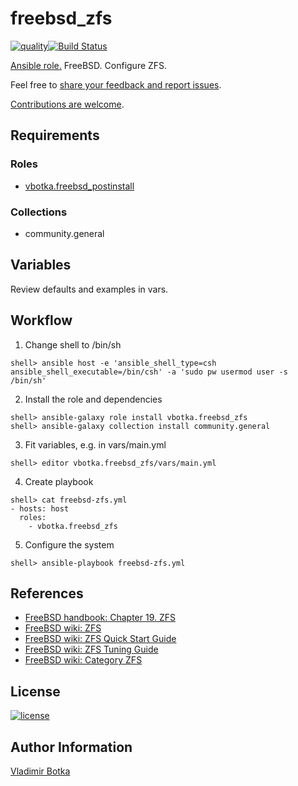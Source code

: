 # freebsd_zfs

[![quality](https://img.shields.io/ansible/quality/27910)](https://galaxy.ansible.com/vbotka/freebsd_zfs)[![Build Status](https://travis-ci.org/vbotka/ansible-freebsd-zfs.svg?branch=master)](https://travis-ci.org/vbotka/ansible-freebsd-zfs)

[Ansible role.](https://galaxy.ansible.com/vbotka/freebsd_zfs/) FreeBSD. Configure ZFS.

Feel free to [share your feedback and report issues](https://github.com/vbotka/ansible-freebsd-zfs/issues).

[Contributions are welcome](https://github.com/firstcontributions/first-contributions).


## Requirements

### Roles

* [vbotka.freebsd_postinstall](https://galaxy.ansible.com/vbotka/freebsd_postinstall)

### Collections

* community.general


## Variables

Review defaults and examples in vars.


## Workflow

1) Change shell to /bin/sh

```
shell> ansible host -e 'ansible_shell_type=csh ansible_shell_executable=/bin/csh' -a 'sudo pw usermod user -s /bin/sh'
```

2) Install the role and dependencies

```
shell> ansible-galaxy role install vbotka.freebsd_zfs
shell> ansible-galaxy collection install community.general
```

3) Fit variables, e.g. in vars/main.yml

```
shell> editor vbotka.freebsd_zfs/vars/main.yml
```

4) Create playbook

```
shell> cat freebsd-zfs.yml
- hosts: host
  roles:
    - vbotka.freebsd_zfs
```

5) Configure the system

```
shell> ansible-playbook freebsd-zfs.yml
```


## References

- [FreeBSD handbook: Chapter 19. ZFS](http://www.freebsd.org/doc/handbook/zfs.html)
- [FreeBSD wiki: ZFS](https://wiki.freebsd.org/ZFS)
- [FreeBSD wiki: ZFS Quick Start Guide](https://wiki.freebsd.org/ZFSQuickStartGuide)
- [FreeBSD wiki: ZFS Tuning Guide](https://wiki.freebsd.org/ZFSTuningGuide)
- [FreeBSD wiki: Category ZFS](https://wiki.freebsd.org/CategoryZfs)


## License

[![license](https://img.shields.io/badge/license-BSD-red.svg)](https://www.freebsd.org/doc/en/articles/bsdl-gpl/article.html)


## Author Information

[Vladimir Botka](https://botka.link)
